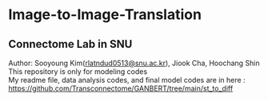 # Image-to-Image-Translation
## Connectome Lab in SNU
Author: Sooyoung Kim(rlatndud0513@snu.ac.kr), Jiook Cha, Hoochang Shin     
This repository is only for modeling codes     
My readme file, data analysis codes, and final model codes are in here : https://github.com/Transconnectome/GANBERT/tree/main/st_to_diff
